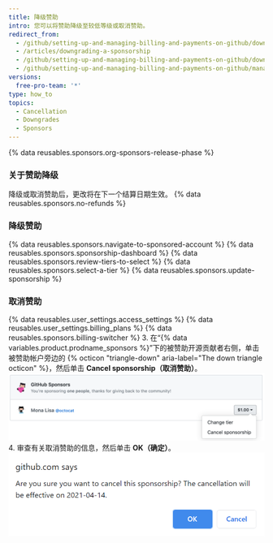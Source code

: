 ```yaml
---
title: 降级赞助
intro: 您可以将赞助降级至较低等级或取消赞助。
redirect_from:
  - /github/setting-up-and-managing-billing-and-payments-on-github/downgrading-a-sponsorship
  - /articles/downgrading-a-sponsorship
  - /github/setting-up-and-managing-billing-and-payments-on-github/downgrading-a-sponsorship
  - /github/setting-up-and-managing-billing-and-payments-on-github/managing-billing-for-github-sponsors/downgrading-a-sponsorship
versions:
  free-pro-team: '*'
type: how_to
topics:
  - Cancellation
  - Downgrades
  - Sponsors
---
```


{% data reusables.sponsors.org-sponsors-release-phase %}

### 关于赞助降级

降级或取消赞助后，更改将在下一个结算日期生效。 {% data reusables.sponsors.no-refunds %}

### 降级赞助

{% data reusables.sponsors.navigate-to-sponsored-account %}
{% data reusables.sponsors.sponsorship-dashboard %}
{% data reusables.sponsors.review-tiers-to-select %}
{% data reusables.sponsors.select-a-tier %}
{% data reusables.sponsors.update-sponsorship %}

### 取消赞助

{% data reusables.user_settings.access_settings %}
{% data reusables.user_settings.billing_plans %}
{% data reusables.sponsors.billing-switcher %}
3. 在“{% data variables.product.prodname_sponsors %}”下的被赞助开源贡献者右侧，单击被赞助帐户旁边的 {% octicon "triangle-down" aria-label="The down triangle octicon" %}，然后单击 **Cancel sponsorship（取消赞助）**。 ![取消赞助按钮](/assets/images/help/billing/edit-sponsor-billing.png)
4. 审查有关取消赞助的信息，然后单击 **OK（确定）**。 ![取消确认框](/assets/images/help/billing/confirm-sponsorship-cancellation.png)
